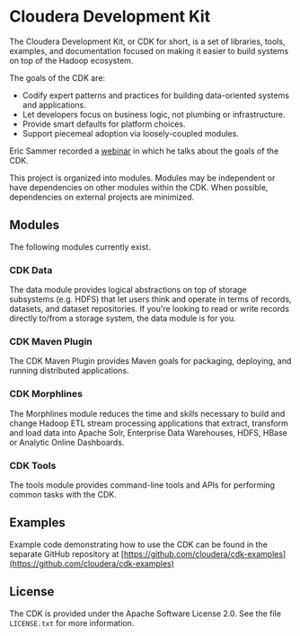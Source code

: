 # Cloudera Development Kit

The Cloudera Development Kit, or CDK for short, is a set of libraries, tools, examples,
and documentation focused on making it easier to build systems on top of the
Hadoop ecosystem.

The goals of the CDK are:

* Codify expert patterns and practices for building data-oriented systems and
applications.
* Let developers focus on business logic, not plumbing or infrastructure.
* Provide smart defaults for platform choices.
* Support piecemeal adoption via loosely-coupled modules.

Eric Sammer recorded a [webinar](http://www.cloudera.com/content/cloudera/en/resources/library/recordedwebinar/cloudera-development-kit-cdk-hadoop-application-development-made-easier.html)
in which he talks about the goals of the CDK.

This project is organized into modules. Modules may be independent or have
dependencies on other modules within the CDK. When possible, dependencies on
external projects are minimized.

## Modules

The following modules currently exist.

### CDK Data

The data module provides logical abstractions on top of storage subsystems (e.g.
HDFS) that let users think and operate in terms of records, datasets, and
dataset repositories. If you're looking to read or write records directly
to/from a storage system, the data module is for you.

### CDK Maven Plugin

The CDK Maven Plugin provides Maven goals for packaging, deploying, and running
distributed applications.

### CDK Morphlines

The Morphlines module reduces the time and skills necessary to build and change Hadoop
ETL stream processing applications that extract, transform and load data into Apache
Solr, Enterprise Data Warehouses, HDFS, HBase or Analytic Online Dashboards.

### CDK Tools

The tools module provides command-line tools and APIs for performing common tasks with
the CDK.

## Examples

Example code demonstrating how to use the CDK can be found in the separate GitHub
repository at [https://github.com/cloudera/cdk-examples](https://github.com/cloudera/cdk-examples)

## License

The CDK is provided under the Apache Software License 2.0. See the file
`LICENSE.txt` for more information.

